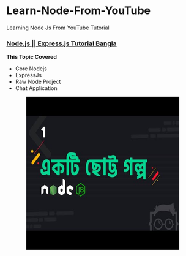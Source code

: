 # Learn-Node-From-YouTube
Learning Node Js From YouTube Tutorial

### [Node.js || Express.js Tutorial Bangla](https://www.youtube.com/playlist?list=PLHiZ4m8vCp9PHnOIT7gd30PCBoYCpGoQM)

__This Topic Covered__
- Core Nodejs 
- ExpressJs 
- Raw Node Project
- Chat Application

<div align="center">
    <a href="https://www.youtube.com/playlist?list=PLHiZ4m8vCp9PHnOIT7gd30PCBoYCpGoQM">
    	<img src="../NodeExpress-tutorial-LWS.jpg"  width="400" height="400" alt="">
    </a>
</div>
